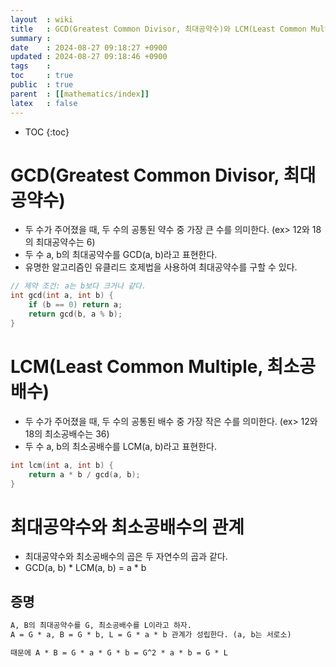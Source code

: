 ```yaml
---
layout  : wiki
title   : GCD(Greatest Common Divisor, 최대공약수)와 LCM(Least Common Multiple, 최소공배수)
summary : 
date    : 2024-08-27 09:18:27 +0900
updated : 2024-08-27 09:18:46 +0900
tags    : 
toc     : true
public  : true
parent  : [[mathematics/index]]
latex   : false
---
```

* TOC
{:toc}

# GCD(Greatest Common Divisor, 최대공약수)
- 두 수가 주어졌을 때, 두 수의 공통된 약수 중 가장 큰 수를 의미한다. (ex> 12와 18의 최대공약수는 6)
- 두 수 a, b의 최대공약수를 GCD(a, b)라고 표현한다.
- 유명한 알고리즘인 유클리드 호제법을 사용하여 최대공약수를 구할 수 있다.

```cpp
// 제약 조건: a는 b보다 크거나 같다.
int gcd(int a, int b) {
    if (b == 0) return a;
    return gcd(b, a % b);
}
```

# LCM(Least Common Multiple, 최소공배수)
- 두 수가 주어졌을 때, 두 수의 공통된 배수 중 가장 작은 수를 의미한다. (ex> 12와 18의 최소공배수는 36)
- 두 수 a, b의 최소공배수를 LCM(a, b)라고 표현한다.

```cpp
int lcm(int a, int b) {
    return a * b / gcd(a, b);
}
```

# 최대공약수와 최소공배수의 관계
- 최대공약수와 최소공배수의 곱은 두 자연수의 곱과 같다.
- GCD(a, b) * LCM(a, b) = a * b

## 증명
```txt
A, B의 최대공약수를 G, 최소공배수를 L이라고 하자.
A = G * a, B = G * b, L = G * a * b 관계가 성립한다. (a, b는 서로소)

때문에 A * B = G * a * G * b = G^2 * a * b = G * L
```